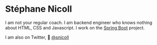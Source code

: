 # Stéphane Nicoll

I am not your regular coach.
I am backend engineer who knows nothing about HTML, CSS and Javascript.
I work on the [Spring Boot](https://github.com/spring-projects/spring-boot) project.

I am also on Twitter, :wave: [@snicoll](https://twitter.com/snicoll)
